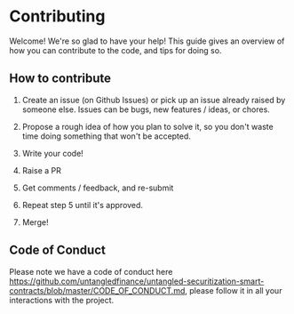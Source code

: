 # Contributing

Welcome! We're so glad to have your help! This guide gives an overview of how you can contribute to the code, and tips for doing so.



## How to contribute

1. Create an issue (on Github Issues) or pick up an issue already raised by someone else. Issues can be bugs, new features / ideas, or chores.

2. Propose a rough idea of how you plan to solve it, so you don't waste time doing something that won't be accepted.

3. Write your code!

4. Raise a PR
 
5. Get comments / feedback, and re-submit

6. Repeat step 5 until it's approved.

7. Merge!

## Code of Conduct

Please note we have a code of conduct here https://github.com/untangledfinance/untangled-securitization-smart-contracts/blob/master/CODE_OF_CONDUCT.md, please follow it in all your interactions with the project.
